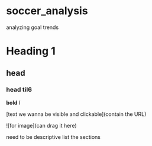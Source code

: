 # soccer_analysis
analyzing goal trends
# Heading 1
## head
### head til6

**bold**
*I*

[text we wanna be visible and clickable](contain the URL)

![for image](can drag it here)

need to be descriptive
list the sections

